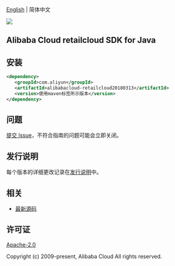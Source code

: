 [English](README.md) | 简体中文

![](https://aliyunsdk-pages.alicdn.com/icons/AlibabaCloud.svg)

## Alibaba Cloud retailcloud SDK for Java

## 安装

```xml
<dependency>
   <groupId>com.aliyun</groupId>
   <artifactId>alibabacloud-retailcloud20180313</artifactId>
   <version>使用maven标签所示版本</version>
</dependency>
```

## 问题

[提交 Issue](https://github.com/aliyun/alibabacloud-java-async-sdk/issues/new)，不符合指南的问题可能会立即关闭。

## 发行说明

每个版本的详细更改记录在[发行说明](./ChangeLog.txt)中。

## 相关

- [最新源码](https://github.com/aliyun/alibabacloud-async-java-sdk/)

## 许可证

[Apache-2.0](http://www.apache.org/licenses/LICENSE-2.0)

Copyright (c) 2009-present, Alibaba Cloud All rights reserved.
